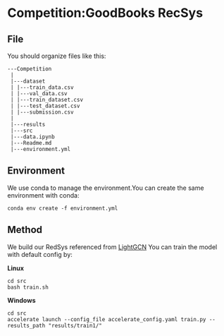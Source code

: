# Competition:GoodBooks RecSys
## File
You should organize files like this:
```
---Competition
 |
 |---dataset
 | |---train_data.csv
 | |---val_data.csv
 | |---train_dataset.csv
 | |---test_dataset.csv
 | |---submission.csv
 |
 |---results
 |---src
 |---data.ipynb
 |---Readme.md
 |---environment.yml
```
## Environment
We use conda to manage the environment.You can create the same environment with conda:
```shell
conda env create -f environment.yml
```
## Method
We build our RedSys referenced from [LightGCN](https://arxiv.org/pdf/2002.02126.pdf)
You can train the model with default config by: 

**Linux**
```shell
cd src
bash train.sh
```
**Windows**
```shell
cd src
accelerate launch --config_file accelerate_config.yaml train.py --results_path "results/train1/"
```
